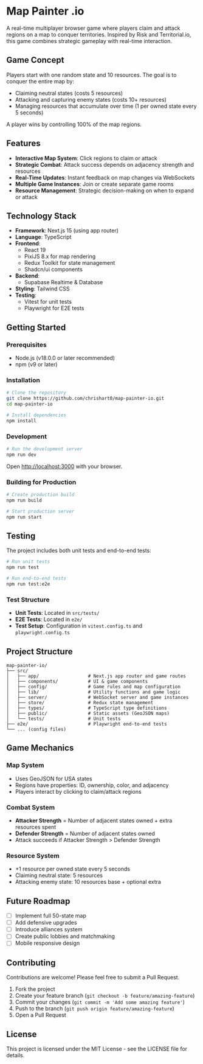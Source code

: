 # Map Painter .io

A real-time multiplayer browser game where players claim and attack regions on a map to conquer territories. Inspired by Risk and Territorial.io, this game combines strategic gameplay with real-time interaction.

## Game Concept

Players start with one random state and 10 resources. The goal is to conquer the entire map by:

- Claiming neutral states (costs 5 resources)
- Attacking and capturing enemy states (costs 10+ resources)
- Managing resources that accumulate over time (1 per owned state every 5 seconds)

A player wins by controlling 100% of the map regions.

## Features

- **Interactive Map System**: Click regions to claim or attack
- **Strategic Combat**: Attack success depends on adjacency strength and resources
- **Real-Time Updates**: Instant feedback on map changes via WebSockets
- **Multiple Game Instances**: Join or create separate game rooms
- **Resource Management**: Strategic decision-making on when to expand or attack

## Technology Stack

- **Framework**: Next.js 15 (using app router)
- **Language**: TypeScript
- **Frontend**:
  - React 19
  - PixiJS 8.x for map rendering
  - Redux Toolkit for state management
  - Shadcn/ui components
- **Backend**:
  - Supabase Realtime & Database
- **Styling**: Tailwind CSS
- **Testing**:
  - Vitest for unit tests
  - Playwright for E2E tests

## Getting Started

### Prerequisites

- Node.js (v18.0.0 or later recommended)
- npm (v9 or later)

### Installation

```bash
# Clone the repository
git clone https://github.com/chrishart0/map-painter-io.git
cd map-painter-io

# Install dependencies
npm install
```

### Development

```bash
# Run the development server
npm run dev
```

Open [http://localhost:3000](http://localhost:3000) with your browser.

### Building for Production

```bash
# Create production build
npm run build

# Start production server
npm run start
```

## Testing

The project includes both unit tests and end-to-end tests:

```bash
# Run unit tests
npm run test

# Run end-to-end tests
npm run test:e2e
```

### Test Structure

- **Unit Tests**: Located in `src/tests/`
- **E2E Tests**: Located in `e2e/`
- **Test Setup**: Configuration in `vitest.config.ts` and `playwright.config.ts`

## Project Structure

```
map-painter-io/
├── src/
│   ├── app/                  # Next.js app router and game routes
│   ├── components/           # UI & game components
│   ├── config/               # Game rules and map configuration
│   ├── lib/                  # Utility functions and game logic
│   ├── server/               # WebSocket server and game instances
│   ├── store/                # Redux state management
│   ├── types/                # TypeScript type definitions
│   ├── public/               # Static assets (GeoJSON maps)
│   └── tests/                # Unit tests
├── e2e/                      # Playwright end-to-end tests
└── ... (config files)
```

## Game Mechanics

### Map System

- Uses GeoJSON for USA states
- Regions have properties: ID, ownership, color, and adjacency
- Players interact by clicking to claim/attack regions

### Combat System

- **Attacker Strength** = Number of adjacent states owned + extra resources spent
- **Defender Strength** = Number of adjacent states owned
- Attack succeeds if Attacker Strength > Defender Strength

### Resource System

- +1 resource per owned state every 5 seconds
- Claiming neutral state: 5 resources
- Attacking enemy state: 10 resources base + optional extra

## Future Roadmap

- [ ] Implement full 50-state map
- [ ] Add defensive upgrades
- [ ] Introduce alliances system
- [ ] Create public lobbies and matchmaking
- [ ] Mobile responsive design

## Contributing

Contributions are welcome! Please feel free to submit a Pull Request.

1. Fork the project
2. Create your feature branch (`git checkout -b feature/amazing-feature`)
3. Commit your changes (`git commit -m 'Add some amazing feature'`)
4. Push to the branch (`git push origin feature/amazing-feature`)
5. Open a Pull Request

## License

This project is licensed under the MIT License - see the LICENSE file for details.
